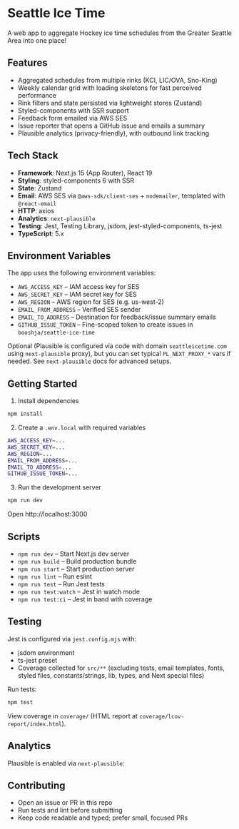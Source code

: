 # Seattle Ice Time

A web app to aggregate Hockey ice time schedules from the Greater Seattle Area into one place!

## Features

- Aggregated schedules from multiple rinks (KCI, LIC/OVA, Sno-King)
- Weekly calendar grid with loading skeletons for fast perceived performance
- Rink filters and state persisted via lightweight stores (Zustand)
- Styled-components with SSR support
- Feedback form emailed via AWS SES
- Issue reporter that opens a GitHub issue and emails a summary
- Plausible analytics (privacy-friendly), with outbound link tracking

## Tech Stack

- **Framework**: Next.js 15 (App Router), React 19
- **Styling**: styled-components 6 with SSR
- **State**: Zustand
- **Email**: AWS SES via `@aws-sdk/client-ses` + `nodemailer`, templated with `@react-email`
- **HTTP**: axios
- **Analytics**: `next-plausible`
- **Testing**: Jest, Testing Library, jsdom, jest-styled-components, ts-jest
- **TypeScript**: 5.x

## Environment Variables

The app uses the following environment variables:

- `AWS_ACCESS_KEY` – IAM access key for SES
- `AWS_SECRET_KEY` – IAM secret key for SES
- `AWS_REGION` – AWS region for SES (e.g. us-west-2)
- `EMAIL_FROM_ADDRESS` – Verified SES sender
- `EMAIL_TO_ADDRESS` – Destination for feedback/issue summary emails
- `GITHUB_ISSUE_TOKEN` – Fine-scoped token to create issues in `booshja/seattle-ice-time`

Optional (Plausible is configured via code with domain `seattleicetime.com` using `next-plausible` proxy), but you can set typical `PL_NEXT_PROXY_*` vars if needed. See `next-plausible` docs for advanced setups.

## Getting Started

1. Install dependencies

```bash
npm install
```

2. Create a `.env.local` with required variables

```bash
AWS_ACCESS_KEY=...
AWS_SECRET_KEY=...
AWS_REGION=...
EMAIL_FROM_ADDRESS=...
EMAIL_TO_ADDRESS=...
GITHUB_ISSUE_TOKEN=...
```

3. Run the development server

```bash
npm run dev
```

Open http://localhost:3000

## Scripts

- `npm run dev` – Start Next.js dev server
- `npm run build` – Build production bundle
- `npm run start` – Start production server
- `npm run lint` – Run eslint
- `npm run test` – Run Jest tests
- `npm run test:watch` – Jest in watch mode
- `npm run test:ci` – Jest in band with coverage

## Testing

Jest is configured via `jest.config.mjs` with:

- jsdom environment
- ts-jest preset
- Coverage collected for `src/**` (excluding tests, email templates, fonts, styled files, constants/strings, lib, types, and Next special files)

Run tests:

```bash
npm test
```

View coverage in `coverage/` (HTML report at `coverage/lcov-report/index.html`).

## Analytics

Plausible is enabled via `next-plausible`:

## Contributing

- Open an issue or PR in this repo
- Run tests and lint before submitting
- Keep code readable and typed; prefer small, focused PRs
